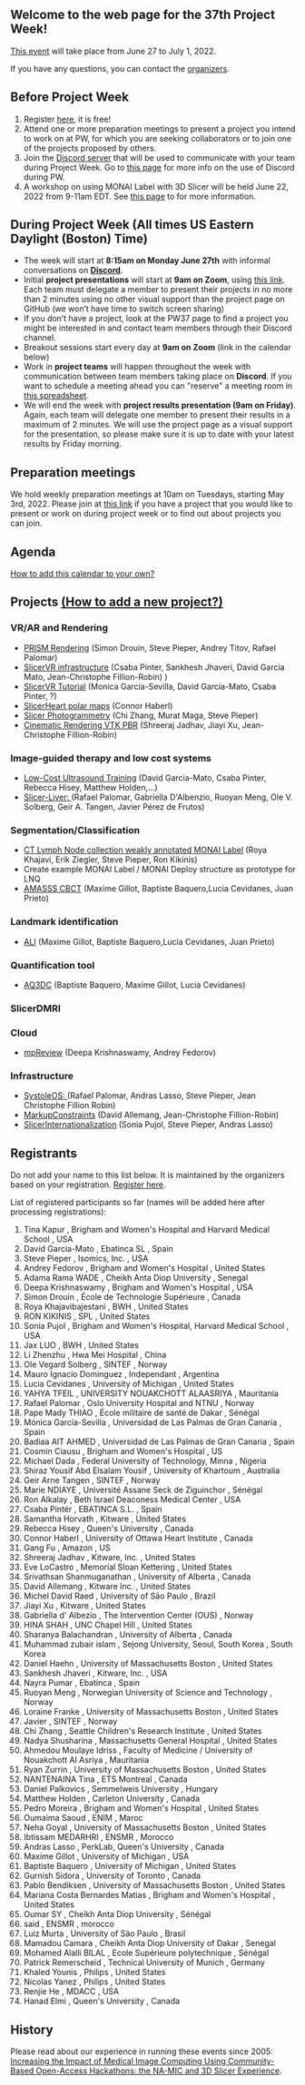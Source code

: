 ## Welcome to the web page for the 37th Project Week!

[This event](https://projectweek.na-mic.org/PW37_2022_Virtual/) will take place from June 27 to July 1, 2022. 

If you have any questions, you can contact the [organizers](../README.md#who-to-contact).

## Before Project Week
1. Register [here](https://forms.gle/AyPNhqVeXVD3xR2q9), it is free!
1. Attend one or more preparation meetings to present a project you intend to work on at PW, for which you are seeking collaborators or to join one of the projects proposed by others.
1. Join the [Discord server](https://discord.gg/yQsNVdVpS3) that will be used to communicate with your team during Project Week. Go to [this page](../common/Discord.md) for more info on the use of Discord during PW.
2. A workshop on using MONAI Label with 3D Slicer will be held June 22, 2022 from 9-11am EDT.  See [this page](https://github.com/NA-MIC/ProjectWeek/blob/master/PW37_2022_Virtual/MONAILabel_Workshop.md) to for more information.

## During Project Week (All times US Eastern Daylight (Boston) Time)
* The week will start at **8:15am on Monday June 27th** with informal conversations on **[Discord](https://discord.gg/d5Q6b5ug8u)**.
* Initial **project presentations** will start at **9am on Zoom**, using [this link](https://etsmtl.zoom.us/j/86211702920?pwd=TEl0ZTFDam90WVN5bjZhR05kNVRVZz09). Each team must delegate a member to present their projects in no more than 2 minutes using no other visual support than the project page on GitHub (we won’t have time to switch screen sharing)
* If you don’t have a project, look at the PW37 page to find a project you might be interested in and contact team members through their Discord channel.
* Breakout sessions start every day at **9am on Zoom** (link in the calendar below)
* Work in **project teams** will happen throughout the week with communication between team members taking place on **Discord**. If you want to schedule a meeting ahead you can "reserve" a meeting room in [this spreadsheet](https://docs.google.com/spreadsheets/d/1jrYSecdhg9XQ1Re_7yqOCYTMjX2mOe-GowAp3yfWS7g/edit?usp=sharing).
* We will end the week with **project results presentation (9am on Friday)**. Again, each team will delegate one member to present their results in a maximum of 2 minutes. We will use the project page as a visual support for the presentation, so please make sure it is up to date with your latest results by Friday morning.

## Preparation meetings
We hold weekly preparation meetings at 10am on Tuesdays, starting May 3rd, 2022. Please join at [this link](https://etsmtl.zoom.us/j/86211702920?pwd=TEl0ZTFDam90WVN5bjZhR05kNVRVZz09) if you have a project that you would like to present or work on during project week or to find out about projects you can join.

##  Agenda

<div id="calendar-container">
</div>

<!--
Adapted from https://stackoverflow.com/questions/31821974/support-user-time-zone-in-embedded-google-calendar
-->
<script src="https://cdnjs.cloudflare.com/ajax/libs/jstimezonedetect/1.0.7/jstz.min.js" integrity="sha512-pZ0i46J1zsMwPd2NQZ4IaL427jXE2RVHMk3uv/wPTNlBVp9AbB1L65/4YdrXRPLEmyZCkY9qYOOsQp44V4orHg==" crossorigin="anonymous"></script>

<script type="text/javascript">
  var timezone = jstz.determine();
  var iframe_src = 'https://calendar.google.com/calendar/embed?src=kitware.com_sb07i171olac9aavh46ir495c4%40group.calendar.google.com&mode=WEEK&dates=20220627%2f20220701&ctz=' + timezone.name()
  var iframe_html = '<iframe src="' + iframe_src + 'style="border: 0" width="800" height="600" frameborder="0" scrolling="no"></iframe>'
  document.getElementById('calendar-container').innerHTML = iframe_html;
</script>

[How to add this calendar to your own?](../common/Calendar.md)

## Projects [(How to add a new project?)](Projects/README.md)
    
### VR/AR and Rendering
* [PRISM Rendering](Projects/PRISMRendering/Readme.md) (Simon Drouin, Steve Pieper, Andrey Titov, Rafael Palomar)
* [SlicerVR infrastructure](Projects/SlicerVRInfrastructure/README.md) (Csaba Pinter, Sankhesh Jhaveri, David Garcia Mato, Jean-Christophe Fillion-Robin)
)
* [SlicerVR Tutorial](Projects/SlicerVRTutorial/README.md) (Monica Garcia-Sevilla, David Garcia-Mato, Csaba Pinter, ?)
* [SlicerHeart polar maps](Projects/SlicerHeartPolarMaps/Readme.md) (Connor Haberl)
* [Slicer Photogrammetry](Projects/SlicerPhotoGram/README.md) (Chi Zhang, Murat Maga, Steve Pieper)
* [Cinematic Rendering VTK PBR](Projects/CinematicRenderingVTK/README.md) (Shreeraj Jadhav, Jiayi Xu, Jean-Christophe Fillion-Robin)

### Image-guided therapy and low cost systems    
* [Low-Cost Ultrasound Training](Projects/LowCostUltrasoundTraining/README.md) (David Garcia-Mato, Csaba Pinter, Rebecca Hisey, Matthew Holden,...)
* [Slicer-Liver: ](Projects/SlicerLiver/README.md) (Rafael Palomar, Gabriella D'Albenzio, Ruoyan Meng, Ole V. Solberg, Geir A. Tangen, Javier Pérez de Frutos)

### Segmentation/Classification
* [CT Lymph Node collection weakly annotated MONAI Label](Projects/LNQ) (Roya Khajavi, Erik Ziegler, Steve Pieper, Ron Kikinis)
* Create example MONAI Label / MONAI Deploy structure as prototype for LNQ
* [AMASSS CBCT](Projects/AMASSS_CBCT/README.md) (Maxime Gillot, Baptiste Baquero,Lucia Cevidanes, Juan Prieto)

### Landmark identification
* [ALI](Projects/ALI/README.md) (Maxime Gillot, Baptiste Baquero,Lucia Cevidanes, Juan Prieto)

### Quantification tool
* [AQ3DC](Projects/AutomaticQuantitative3DCephalometrics/Readme.md) (Baptiste Baquero, Maxime Gillot, Lucia Cevidanes)
    
### SlicerDMRI

### Cloud
* [mpReview](Projects/mpReview/README.md) (Deepa Krishnaswamy, Andrey Fedorov)

### Infrastructure
* [SystoleOS: ](Projects/SystoleOS/README.md) (Rafael Palomar, Andras Lasso, Steve Pieper, Jean Christophe Fillion Robin)
* [MarkupConstraints](Projects/MarkupConstraints/README.md) (David Allemang, Jean-Christophe Fillion-Robin)
* [SlicerInternationalization](Projects/SlicerInternationalization/README.md) (Sonia Pujol, Steve Pieper, Andras Lasso)

## Registrants

Do not add your name to this list below. It is maintained by the organizers based on your registration. [Register here](https://forms.gle/AyPNhqVeXVD3xR2q9).

List of registered participants so far (names will be added here after processing registrations):
    
1.	Tina Kapur	,	Brigham and Women's Hospital and Harvard Medical School	,	USA
1.	David Garcia-Mato	,	Ebatinca SL	,	Spain
1.	Steve Pieper	,	Isomics, Inc.	,	USA
1.	Andrey Fedorov	,	Brigham and Women's Hospital	,	United States
1.	Adama Rama WADE	,	Cheikh Anta Diop University	,	Senegal
1.	Deepa Krishnaswamy	,	Brigham and Women's Hospital	,	USA
1.	Simon Drouin	,	École de Technologie Supérieure	,	Canada
1.	Roya Khajavibajestani	,	BWH	,	United States
1.	RON KIKINIS	,	SPL	,	United States
1.	Sonia Pujol	,	Brigham and Women's Hospital, Harvard Medical School	,	USA
1.	Jax LUO	,	BWH	,	United States
1.	Li Zhenzhu	,	Hwa Mei Hospital	,	China
1.	Ole Vegard Solberg	,	SINTEF	,	Norway
1.	Mauro Ignacio Dominguez	,	Independant	,	Argentina
1.	Lucia Cevidanes	,	University of Michigan	,	United States
1.	YAHYA TFEIL	,	UNIVERSITY NOUAKCHOTT ALAASRIYA	,	Mauritania
1.	Rafael Palomar	,	Oslo University Hospital and NTNU	,	Norway
1.	Pape Mady THIAO 	,	École militaire de santé de Dakar	,	Sénégal 
1.	Mónica García-Sevilla	,	Universidad de Las Palmas de Gran Canaria	,	Spain
1.	Badiaa AIT AHMED 	,	Universidad de Las Palmas de Gran Canaria	,	Spain
1.	Cosmin Ciausu	,	Brigham and Women's Hospital	,	US
1.	Michael Dada	,	Federal University of Technology, Minna	,	Nigeria
1.	Shiraz Yousif Abd Elsalam Yousif	,	University of Khartoum 	,	Australia
1.	Geir Arne Tangen	,	SINTEF	,	Norway
1.	Marie NDIAYE	,	Université Assane Seck de Ziguinchor	,	Sénégal
1.	Ron Alkalay	,	Beth Israel Deaconess Medical Center	,	USA
1.	Csaba Pintér	,	EBATINCA S.L.	,	Spain
1.	Samantha Horvath	,	Kitware	,	United States
1.	Rebecca Hisey	,	Queen's University	,	Canada
1.	Connor Haberl	,	University of Ottawa Heart Institute	,	Canada
1.	Gang Fu	,	Amazon	,	US
1.	Shreeraj Jadhav	,	Kitware, Inc.	,	United States
1.	Eve LoCastro	,	Memorial Sloan Kettering	,	United States
1.	Srivathsan Shanmuganathan	,	University of Alberta	,	Canada
1.	David Allemang	,	Kitware Inc.	,	United States
1.	Michel David Raed	,	University of São Paulo	,	Brazil
1.	Jiayi Xu	,	Kitware	,	United States
1.	Gabriella d' Albezio	,	The Intervention Center (OUS)	,	Norway
1.	HINA SHAH	,	UNC Chapel Hill	,	United States
1.	Sharanya Balachandran	,	University of Alberta	,	Canada
1.	Muhammad zubair islam	,	Sejong University, Seoul, South Korea	,	South Korea
1.	Daniel Haehn	,	University of Massachusetts Boston	,	United States
1.	Sankhesh Jhaveri	,	Kitware, Inc.	,	USA
1.	Nayra Pumar	,	Ebatinca	,	Spain
1.	Ruoyan Meng	,	Norwegian University of Science and Technology	,	Norway
1.	Loraine Franke	,	University of Massachusetts Boston	,	United States
1.	Javier	,	SINTEF	,	Norway
1.	Chi Zhang	,	Seattle Children's Research Institute	,	United States
1.	Nadya Shusharina	,	Massachusetts General Hospital	,	United States
1.	Ahmedou Moulaye Idriss	,	Faculty of Medicine / University of Nouakchott Al Asriya 	,	Mauritania
1.	Ryan Zurrin	,	University of Massachusetts Boston	,	United States
1.	NANTENAINA Tina	,	ETS Montreal	,	Canada
1.	Daniel Palkovics	,	Semmelweis University	,	Hungary
1.	Matthew Holden	,	Carleton University	,	Canada
1.	Pedro Moreira	,	Brigham and Women's Hospital	,	United States
1.	Oumaima Saoud	,	ENIM	,	Maroc
1.	Neha Goyal	,	University of Massachusetts Boston 	,	United States
1.	Ibtissam MEDARHRI	,	ENSMR	,	Morocco 
1.	Andras Lasso	,	PerkLab, Queen's University	,	Canada
1.	Maxime Gillot	,	University of Michigan	,	USA
1.	Baptiste Baquero 	,	University of Michigan	,	United States
1.	Gurnish Sidora	,	University of Toronto	,	Canada
1.	Pablo Bendiksen	,	University of Massachusetts Boston	,	United States
1.	Mariana Costa Bernardes Matias	,	Brigham and Women's Hospital	,	United States
1.	Oumar SY	,	Cheikh Anta Diop University 	,	Sénégal 
1.	said	,	ENSMR	,	morocco
1.	Luiz Murta	,	University of São Paulo	,	Brasil
1.	Mamadou Camara	,	Cheikh Anta Diop University of Dakar	,	Senegal
1.	Mohamed Alalli BILAL	,	Ecole Supérieure polytechnique  	,	Sénégal 
1.	Patrick Remerscheid	,	Technical University of Munich	,	Germany
1.	Khaled Younis	,	Philips	,	United States
1.	Nicolas Yanez	,	Philips	,	United States
1.	Renjie He	,	MDACC	,	USA
1.	Hanad Elmi	,	Queen's University	,	Canada
    
## History
Please read about our experience in running these events since 2005: [Increasing the Impact of Medical Image Computing Using
Community-Based Open-Access Hackathons: the NA-MIC and 3D Slicer Experience](http://perk.cs.queensu.ca/sites/perkd7.cs.queensu.ca/files/Kapur2016.pdf).
